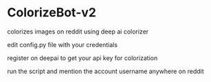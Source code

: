 # ColorizeBot-v2
colorizes images on reddit using deep ai colorizer

edit config.py file with your credentials

register on deepai to get your api key for colorization

run the script and mention the account username anywhere on reddit
